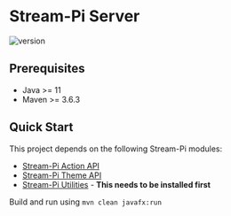 # Stream-Pi Server

![version](https://img.shields.io/badge/Version-1.0.0-green)

## Prerequisites

- Java >= 11
- Maven >= 3.6.3

## Quick Start

This project depends on the following Stream-Pi modules:

- [Stream-Pi Action API](https://github.com/stream-pi/action-api)
- [Stream-Pi Theme API](https://github.com/stream-pi/theme-api)
- [Stream-Pi Utilities](https://github.com/stream-pi/util) - **This needs to be installed first**

Build and run using `mvn clean javafx:run`
